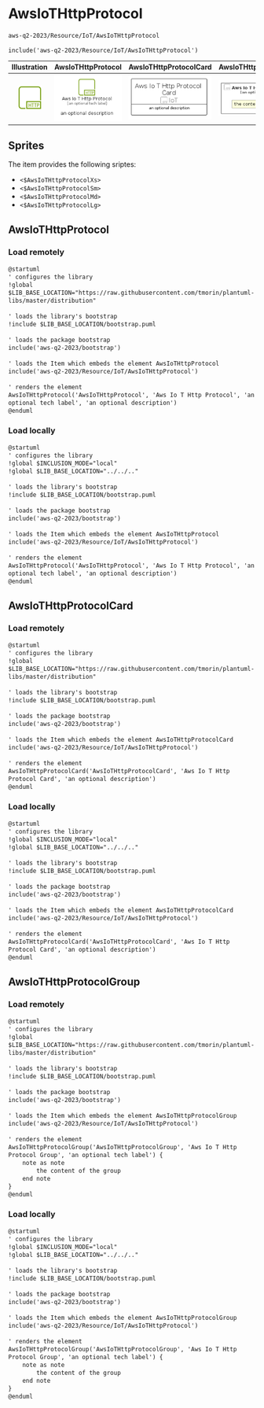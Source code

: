 # AwsIoTHttpProtocol


```text
aws-q2-2023/Resource/IoT/AwsIoTHttpProtocol
```

```text
include('aws-q2-2023/Resource/IoT/AwsIoTHttpProtocol')
```



| Illustration | AwsIoTHttpProtocol | AwsIoTHttpProtocolCard | AwsIoTHttpProtocolGroup |
| :---: | :---: | :---: | :---: |
| ![illustration for Illustration](../../../aws-q2-2023/Resource/IoT/AwsIoTHttpProtocol.png) | ![illustration for AwsIoTHttpProtocol](../../../aws-q2-2023/Resource/IoT/AwsIoTHttpProtocol.Local.png) | ![illustration for AwsIoTHttpProtocolCard](../../../aws-q2-2023/Resource/IoT/AwsIoTHttpProtocolCard.Local.png) | ![illustration for AwsIoTHttpProtocolGroup](../../../aws-q2-2023/Resource/IoT/AwsIoTHttpProtocolGroup.Local.png) |



## Sprites
The item provides the following sriptes:

- `<$AwsIoTHttpProtocolXs>`
- `<$AwsIoTHttpProtocolSm>`
- `<$AwsIoTHttpProtocolMd>`
- `<$AwsIoTHttpProtocolLg>`





## AwsIoTHttpProtocol

### Load remotely
```plantuml
@startuml
' configures the library
!global $LIB_BASE_LOCATION="https://raw.githubusercontent.com/tmorin/plantuml-libs/master/distribution"

' loads the library's bootstrap
!include $LIB_BASE_LOCATION/bootstrap.puml

' loads the package bootstrap
include('aws-q2-2023/bootstrap')

' loads the Item which embeds the element AwsIoTHttpProtocol
include('aws-q2-2023/Resource/IoT/AwsIoTHttpProtocol')

' renders the element
AwsIoTHttpProtocol('AwsIoTHttpProtocol', 'Aws Io T Http Protocol', 'an optional tech label', 'an optional description')
@enduml
```

### Load locally
```plantuml
@startuml
' configures the library
!global $INCLUSION_MODE="local"
!global $LIB_BASE_LOCATION="../../.."

' loads the library's bootstrap
!include $LIB_BASE_LOCATION/bootstrap.puml

' loads the package bootstrap
include('aws-q2-2023/bootstrap')

' loads the Item which embeds the element AwsIoTHttpProtocol
include('aws-q2-2023/Resource/IoT/AwsIoTHttpProtocol')

' renders the element
AwsIoTHttpProtocol('AwsIoTHttpProtocol', 'Aws Io T Http Protocol', 'an optional tech label', 'an optional description')
@enduml
```

## AwsIoTHttpProtocolCard

### Load remotely
```plantuml
@startuml
' configures the library
!global $LIB_BASE_LOCATION="https://raw.githubusercontent.com/tmorin/plantuml-libs/master/distribution"

' loads the library's bootstrap
!include $LIB_BASE_LOCATION/bootstrap.puml

' loads the package bootstrap
include('aws-q2-2023/bootstrap')

' loads the Item which embeds the element AwsIoTHttpProtocolCard
include('aws-q2-2023/Resource/IoT/AwsIoTHttpProtocol')

' renders the element
AwsIoTHttpProtocolCard('AwsIoTHttpProtocolCard', 'Aws Io T Http Protocol Card', 'an optional description')
@enduml
```

### Load locally
```plantuml
@startuml
' configures the library
!global $INCLUSION_MODE="local"
!global $LIB_BASE_LOCATION="../../.."

' loads the library's bootstrap
!include $LIB_BASE_LOCATION/bootstrap.puml

' loads the package bootstrap
include('aws-q2-2023/bootstrap')

' loads the Item which embeds the element AwsIoTHttpProtocolCard
include('aws-q2-2023/Resource/IoT/AwsIoTHttpProtocol')

' renders the element
AwsIoTHttpProtocolCard('AwsIoTHttpProtocolCard', 'Aws Io T Http Protocol Card', 'an optional description')
@enduml
```

## AwsIoTHttpProtocolGroup

### Load remotely
```plantuml
@startuml
' configures the library
!global $LIB_BASE_LOCATION="https://raw.githubusercontent.com/tmorin/plantuml-libs/master/distribution"

' loads the library's bootstrap
!include $LIB_BASE_LOCATION/bootstrap.puml

' loads the package bootstrap
include('aws-q2-2023/bootstrap')

' loads the Item which embeds the element AwsIoTHttpProtocolGroup
include('aws-q2-2023/Resource/IoT/AwsIoTHttpProtocol')

' renders the element
AwsIoTHttpProtocolGroup('AwsIoTHttpProtocolGroup', 'Aws Io T Http Protocol Group', 'an optional tech label') {
    note as note
        the content of the group
    end note
}
@enduml
```

### Load locally
```plantuml
@startuml
' configures the library
!global $INCLUSION_MODE="local"
!global $LIB_BASE_LOCATION="../../.."

' loads the library's bootstrap
!include $LIB_BASE_LOCATION/bootstrap.puml

' loads the package bootstrap
include('aws-q2-2023/bootstrap')

' loads the Item which embeds the element AwsIoTHttpProtocolGroup
include('aws-q2-2023/Resource/IoT/AwsIoTHttpProtocol')

' renders the element
AwsIoTHttpProtocolGroup('AwsIoTHttpProtocolGroup', 'Aws Io T Http Protocol Group', 'an optional tech label') {
    note as note
        the content of the group
    end note
}
@enduml
```

